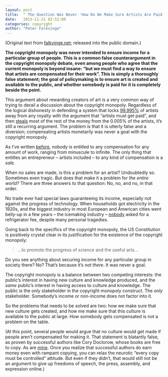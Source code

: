 ```yaml
---
layout: post
title:  " The Question Was Never 'How Do We Make Sure Artists Are Paid'. It Was 'How Do We Ensure Art Is Made And Available.'"
date:   2013-11-21 02:52:00
categories: copyright
author: "Peter Falkvinge"
---
```

(Original text from [falkvinge.net](http://falkvinge.net/2013/09/28/the-question-was-never-how-do-we-make-sure-artists-are-paid-it-was-always-how-do-we-ensure-art-is-made-and-available/); released into the public domain.)

**The copyright monopoly was never intended to ensure income for a particular group of people. This is a common false counterargument in the copyright monopoly debate, even among people who agree that the current monopoly is beyond insane: “but we must find a way to ensure that artists are compensated for their work”. This is simply a thoroughly false statement; the goal of policymaking is to ensure art is created and available to the public, and whether somebody is paid for it is completely beside the point.**

This argument about rewarding creators of art is a very common way of trying to derail a discussion about the copyright monopoly. Regardless of the logical dishonesty in defending a system that locks [99.995%](http://www.techdirt.com/articles/20120625/01011219455/some-facts-insights-into-whole-discussion-ethics-music-business-models.shtml) of artists away from any royalty with the argument that “artists must get paid”, and then [steals](http://www.techdirt.com/articles/20120305/04332117978/how-big-music-companies-are-stealing-hundreds-millions-royalties-artists.shtml) most of the rest of the money from the 0.005% of the artists, it’s still a recurring argument. The problem is that it is utterly false and a diversion; compensating artists monetarily was never a goal with the copyright monopoly.

As I’ve written [before](http://falkvinge.net/2013/09/16/how-shall-the-artists-get-paid-isnt-a-question-its-an-insult/), nobody is entitled to any compensation for any amount of work, ranging from minuscule to infinite. The only thing that entitles an entrepreneur – artists included – to any kind of compensation is a *sale*.

When no sales are made, is this a problem for an artist? Undoubtedly so. Sometimes even tragic. But does that make it a problem for *the entire world?* There are three answers to that question: No, no, and no, in that order.

No trade ever had special laws guaranteeing its income, especially not against the progress of technology. When households got electricity in the 1920s, and the biggest industry in most European and American cities went belly-up in a few years – the icemaking industry – [nobody](http://falkvinge.net/2012/02/04/nobody-asked-for-a-refrigerator-fee/) asked for a refrigerator fee, despite many personal tragedies.

Going back to the specifics of the copyright monopoly, the US Constitution is positively crystal clear in its justification for the existence of the copyright monopoly:

>…to promote the progress of science and the useful arts…

Do you see anything about securing income for any particular group in society there? No? That’s because it’s *not there*. It was never a goal.

The copyright monopoly is a balance between two competing interests: the public’s interest in having new culture and knowledge produced, and the *same* public’s interest in having access to culture and knowledge. The public is the only stakeholder in the copyright monopoly construct. The *only* stakeholder. Somebody’s income or non-income does not factor into it.

So the problems that needs to be solved are two: how we make sure that new culture gets created, and how me make sure that this culture is available to the public at large. How somebody gets compensated is not a problem on the table.

(At this point, several people would argue that no culture would get made if people aren’t compensated for making it. That statement is blatantly false, as proven by successful authors like Cory Doctorow, whose books are free to copy. As are [mine](http://falkvinge.net/books/). Once you realize that successful authors do earn money even with rampant copying, you can relax the neurotic “every copy must be controlled” attitude. But even if they didn’t, that would still not be an argument to give up freedoms of speech, the press, assembly, and expression online.)
